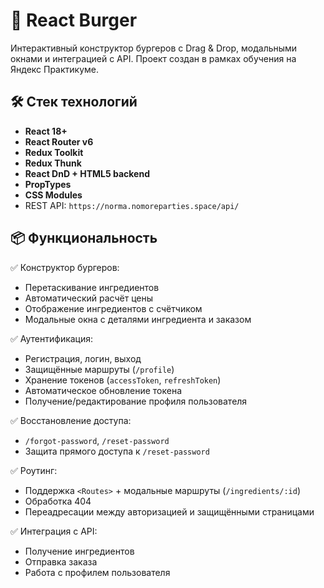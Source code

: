 # 🚀 React Burger

Интерактивный конструктор бургеров с Drag & Drop, модальными окнами и интеграцией с API. Проект создан в рамках обучения на Яндекс Практикуме.

## 🛠 Стек технологий

- **React 18+**
- **React Router v6**
- **Redux Toolkit**
- **Redux Thunk**
- **React DnD + HTML5 backend**
- **PropTypes**
- **CSS Modules**
- REST API: `https://norma.nomoreparties.space/api/`

## 📦 Функциональность

✅ Конструктор бургеров:
- Перетаскивание ингредиентов
- Автоматический расчёт цены
- Отображение ингредиентов с счётчиком
- Модальные окна с деталями ингредиента и заказом

✅ Аутентификация:
- Регистрация, логин, выход
- Защищённые маршруты (`/profile`)
- Хранение токенов (`accessToken`, `refreshToken`)
- Автоматическое обновление токена
- Получение/редактирование профиля пользователя

✅ Восстановление доступа:
- `/forgot-password`, `/reset-password`
- Защита прямого доступа к `/reset-password`

✅ Роутинг:
- Поддержка `<Routes>` + модальные маршруты (`/ingredients/:id`)
- Обработка 404
- Переадресации между авторизацией и защищёнными страницами

✅ Интеграция с API:
- Получение ингредиентов
- Отправка заказа
- Работа с профилем пользователя